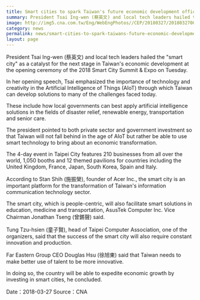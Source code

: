 ```yaml
---
title: Smart cities to spark Taiwan's future economic development officials
summary: President Tsai Ing-wen (蔡英文) and local tech leaders hailed the "smart city" as a catalyst for the next stage in Taiwan's economic development at the opening ceremony of the 2018 Smart City Summit & Expo on Tuesday.
image: http://img5.cna.com.tw/Eng/WebEngPhotos//CEP/20180327/201803270022t0001.jpg
category: news
permalink: news/smart-cities-to-spark-taiwans-future-economic-development-officials/
layout: page
---
```

President Tsai Ing-wen (蔡英文) and local tech leaders hailed the "smart city" as a catalyst for the next stage in Taiwan's economic development at the opening ceremony of the 2018 Smart City Summit & Expo on Tuesday.

In her opening speech, Tsai emphasized the importance of technology and creativity in the Artificial Intelligence of Things (AIoT) through which Taiwan can develop solutions to many of the challenges faced today.

These include how local governments can best apply artificial intelligence solutions in the fields of disaster relief, renewable energy, transportation and senior care.

The president pointed to both private sector and government investment so that Taiwan will not fall behind in the age of AIoT but rather be able to use smart technology to bring about an economic transformation.

The 4-day event in Taipei City features 210 businesses from all over the world, 1,050 booths and 12 themed pavilions for countries including the United Kingdom, France, Japan, South Korea, Spain and Italy.

According to Stan Shih (施振榮), founder of Acer Inc., the smart city is an important platform for the transformation of Taiwan's information communication technology sector.

The smart city, which is people-centric, will also facilitate smart solutions in education, medicine and transportation, AsusTek Computer Inc. Vice Chairman Jonathan Tseng (曾鏘聲) said.

Tung Tzu-hsien (童子賢), head of Taipei Computer Association, one of the organizers, said that the success of the smart city will also require constant innovation and production.

Far Eastern Group CEO Douglas Hsu (徐旭東) said that Taiwan needs to make better use of talent to be more innovative.

In doing so, the country will be able to expedite economic growth by investing in smart cities, he concluded. 

Date：2018-03-27  Source：CNA
